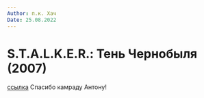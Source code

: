 ```yaml
---
Author: п.к. Хач
Date: 25.08.2022
---
```

# S.T.A.L.K.E.R.: Тень Чернобыля (2007)

<a href="https://stalker-world.ru/igry/stalker_ten_chernobylja_skachat_torrent/7-1-0-44">ссылка</a>
Спасибо камраду Антону!